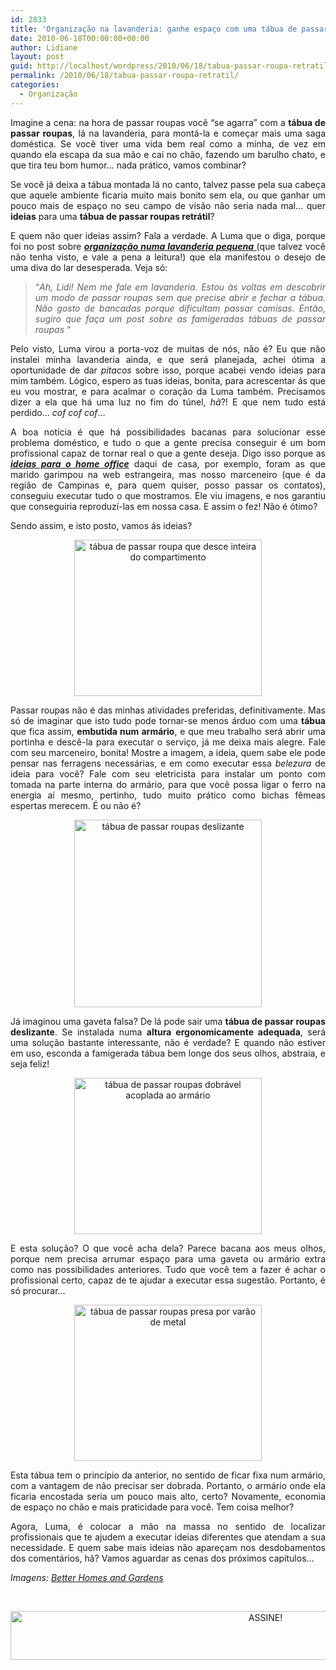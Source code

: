 ```yaml
---
id: 2833
title: 'Organização na lavanderia: ganhe espaço com uma tábua de passar roupa retrátil.'
date: 2010-06-18T00:00:00+00:00
author: Lidiane
layout: post
guid: http://localhost/wordpress/2010/06/18/tabua-passar-roupa-retratil/
permalink: /2010/06/18/tabua-passar-roupa-retratil/
categories:
  - Organização
---
```

<p style="text-align: justify;">
  Imagine a cena: na hora de passar roupas você “se agarra” com a <strong>tábua de passar roupas</strong>, lá na lavanderia, para montá-la e começar mais uma saga doméstica. Se você tiver uma vida bem real como a minha, de vez em quando ela escapa da sua mão e cai no chão, fazendo um barulho chato, e que tira teu bom humor… nada prático, vamos combinar?
</p>

<p style="text-align: justify;">
  Se você já deixa a tábua montada lá no canto, talvez passe pela sua cabeça que aquele ambiente ficaria muito mais bonito sem ela, ou que ganhar um pouco mais de espaço no seu campo de visão não seria nada mal… quer <strong>ideias</strong> para uma <strong>tábua de passar roupas retrátil</strong>?
</p>

<!--more-->

<p style="text-align: justify;">
  E quem não quer ideias assim? Fala a verdade. A Luma que o diga, porque foi no post sobre <a href="http://www.trololodemulher.com.br/2010/04/14/organizacao-lavanderia-maquina/" target="_blank"><strong><em>organização numa lavanderia pequena</em></strong> </a>(que talvez você não tenha visto, e vale a pena a leitura!) que ela manifestou o desejo de uma diva do lar desesperada. Veja só:
</p>

> <p style="text-align: justify;">
>   “<em>Ah, Lidi! Nem me fale em lavanderia. Estou às voltas em descobrir um modo de passar roupas sem que precise abrir e fechar a tábua. Não gosto de bancadas porque dificultam passar camisas. Então, sugiro que faça um post sobre as famigeradas tábuas de passar roupas</em> “
> </p>

<p style="text-align: justify;">
  Pelo visto, Luma virou a porta-voz de muitas de nós, não é? Eu que não instalei minha lavanderia ainda, e que será planejada, achei ótima a oportunidade de dar <em>pitacos</em> sobre isso, porque acabei vendo ideias para mim também. Lógico, espero as tuas ideias, bonita, para acrescentar ás que eu vou mostrar, e para acalmar o coração da Luma também. Precisamos dizer a ela que há uma luz no fim do túnel, <em>hã</em>?! E que nem tudo está perdido… <em>cof cof cof</em>…
</p>

<p style="text-align: justify;">
  A boa notícia é que há possibilidades bacanas para solucionar esse problema doméstico, e tudo o que a gente precisa conseguir é um bom profissional capaz de tornar real o que a gente deseja. Digo isso porque as <strong><em><a href="http://www.trololodemulher.com.br/2010/01/25/projeto-escritorio-home-office/" target="_blank">ideias para o home office</a></em></strong> daqui de casa, por exemplo, foram as que marido garimpou na web estrangeira, mas nosso marceneiro (que é da região de Campinas e, para quem quiser, posso passar os contatos), conseguiu executar tudo o que mostramos. Ele viu imagens, e nos garantiu que conseguiria reproduzí-las em nossa casa. E assim o fez! Não é ótimo?
</p>

Sendo assim, e isto posto, vamos ás ideias?

<p align="center">
  <a href="http://www.trololodemulher.com.br/blog/wp-content/uploads/2010/06/tabua-de-passar-roupa-que-desce-inteira-do-compartimento.jpg"><img class="alignnone size-full wp-image-4765" src="http://www.trololodemulher.com.br/blog/wp-content/uploads/2010/06/tabua-de-passar-roupa-que-desce-inteira-do-compartimento.jpg" alt="tábua de passar roupa que desce inteira do compartimento" width="300" height="250" /></a>
</p>

<p style="text-align: justify;">
  Passar roupas não é das minhas atividades preferidas, definitivamente. Mas só de imaginar que isto tudo pode tornar-se menos árduo com uma <strong>tábua</strong> que fica assim, <strong>embutida num armário</strong>, e que meu trabalho será abrir uma portinha e descê-la para executar o serviço, já me deixa mais alegre. Fale com seu marceneiro, bonita! Mostre a imagem, a ideia, quem sabe ele pode pensar nas ferragens necessárias, e em como executar essa <em>belezura</em> de ideia para você? Fale com seu eletricista para instalar um ponto com tomada na parte interna do armário, para que você possa ligar o ferro na energia aí mesmo, pertinho, tudo muito prático como bichas fêmeas espertas merecem. É ou não é?
</p>

<p align="center">
  <a href="http://www.trololodemulher.com.br/blog/wp-content/uploads/2010/06/tabua-de-passar-roupas-deslizante.jpg"><img class="alignnone size-full wp-image-4766" src="http://www.trololodemulher.com.br/blog/wp-content/uploads/2010/06/tabua-de-passar-roupas-deslizante.jpg" alt="tábua de passar roupas deslizante" width="300" height="300" /></a>
</p>

<p style="text-align: justify;">
  Já imaginou uma gaveta falsa? De lá pode sair uma <strong>tábua de passar roupas deslizante</strong>. Se instalada numa <strong>altura ergonomicamente adequada</strong>, será uma solução bastante interessante, não é verdade? E quando não estiver em uso, esconda a famigerada tábua bem longe dos seus olhos, abstraia, e seja feliz!
</p>

<p align="center">
  <a href="http://www.trololodemulher.com.br/blog/wp-content/uploads/2010/06/tabua-de-passar-roupas-dobravel-acoplada-ao-armario.jpg"><img class="alignnone size-full wp-image-4767" src="http://www.trololodemulher.com.br/blog/wp-content/uploads/2010/06/tabua-de-passar-roupas-dobravel-acoplada-ao-armario.jpg" alt="tábua de passar roupas dobrável acoplada ao armário" width="300" height="250" /></a>
</p>

<p style="text-align: justify;">
  E esta solução? O que você acha dela? Parece bacana aos meus olhos, porque nem precisa arrumar espaço para uma gaveta ou armário extra como nas possibilidades anteriores. Tudo que você tem a fazer é achar o profissional certo, capaz de te ajudar a executar essa sugestão. Portanto, é só procurar…
</p>

<p align="center">
  <a href="http://www.trololodemulher.com.br/blog/wp-content/uploads/2010/06/tabua-de-passar-roupas-presa-por-varao-de-metal.jpg"><img class="alignnone size-full wp-image-4768" src="http://www.trololodemulher.com.br/blog/wp-content/uploads/2010/06/tabua-de-passar-roupas-presa-por-varao-de-metal.jpg" alt="tábua de passar roupas presa por varão de metal" width="300" height="250" /></a>
</p>

<p style="text-align: justify;">
  Esta tábua tem o princípio da anterior, no sentido de ficar fixa num armário, com a vantagem de não precisar ser dobrada. Portanto, o armário onde ela ficaria encostada seria um pouco mais alto, certo? Novamente, economia de espaço no chão e mais praticidade para você. Tem coisa melhor?
</p>

<p style="text-align: justify;">
  Agora, Luma, é colocar a mão na massa no sentido de localizar profissionais que te ajudem a executar ideias diferentes que atendam a sua necessidade. E quem sabe mais ideias não apareçam nos desdobamentos dos comentários, hã? Vamos aguardar as cenas dos próximos capítulos…
</p>

_Imagens:_ <a href="http://www.bhg.com/" target="_blank"><em>Better Homes and Gardens</em></a>

&nbsp;

<p align="center">
  <a href="http://feedburner.google.com/fb/a/mailverify?uri=blogbichafemea&loc=pt_BR" target="_blank"><img class="alignnone size-full wp-image-10439" src="http://www.trololodemulher.com.br/blog/wp-content/uploads/2014/09/ASSINE.png" alt="ASSINE!" width="800" height="78" /></a>
</p>

<p align="center">
  <p align="justify">